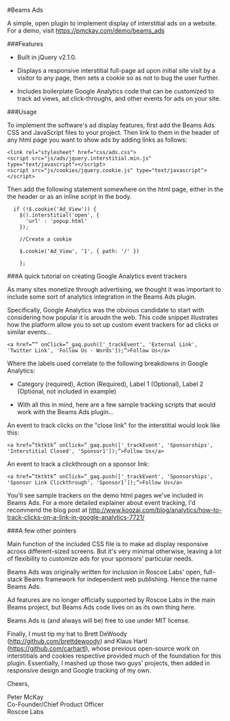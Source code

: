 #Beams Ads

A simple, open plugin to implement display of interstitial ads on a website. For a demo, visit https://pmckay.com/demo/beams_ads


###Features

- Built in jQuery v2.1.0.

- Displays a responsive interstitial full-page ad upon initial site visit by a visitor to any page, then sets a cookie so as not to bug the user further.

- Includes boilerplate Google Analytics code that can be customized to track ad views, ad click-throughs, and other events for ads on your site.

###Usage

To implement the software's ad display features, first add the Beams Ads CSS and JavaScript files to your project. Then link to them in the header of any html page you want to show ads by adding links as follows:

```
<link rel="stylesheet" href="css/ads.css">
<script src="js/ads/jquery.interstitial.min.js" type="text/javascript"></script>
<script src="js/cookies/jquery.cookie.js" type="text/javascript"></script>
```

Then add the following statement somewhere on the html page, either in the the header or as an inline script in the body.

```
  if (!$.cookie('Ad_View')) {
    $().interstitial('open', {
      'url' : 'popup.html'
    }); 

    //Create a cookie
    
    $.cookie('Ad_View', '1', { path: '/' })

    };
```


###A quick tutorial on creating Google Analytics event trackers 

As many sites monetize through advertising, we thought it was important to include some sort of analytics integration in the Beams Ads plugin. 

Specifically, Google Analytics was the obvious candidate to start with considering how popular it is aroudn the web. This code snippet illustrates how the platform allow you to set up custom event trackers for ad clicks or similar events... 

	<a href=”” onClick=”_gaq.push(['_trackEvent', 'External Link', 'Twitter Link', 'Follow Us - Words']);”>Follow Us</a>

Where the labels used correlate to the following breakdowns in Google Analytics:

- Category (required), Action (Required), Label 1 (Optional), Label 2 (Optional, not included in example)

- With all this in mind, here are a few sample tracking scripts that would work with the Beams Ads plugin...

An event to track clicks on the "close link" for the interstitial would look like this:

	<a href=”tktktk” onClick=”_gaq.push(['_trackEvent', 'Sponsorships', 'Interstitial Closed', 'Sponsor1']);”>Follow Us</a>

An event to track a clickthrough on a sponsor link:

	<a href=”tktktk” onClick=”_gaq.push(['_trackEvent', 'Sponsorships', 'Sponsor Link Clickthrough', 'Sponsor1']);”>Follow Us</a>

You'll see sample trackers on the demo html pages we've included in Beams Ads. For a more detailed explainer about event tracking, I'd recommend the blog post at http://www.koozai.com/blog/analytics/how-to-track-clicks-on-a-link-in-google-analytics-7721/

###A few other pointers

Main function of the included CSS file is to make ad display responsive across different-sized screens. But it's very minimal otherwise, leaving a lot of flexibility to customize ads for your sponsors' particular needs.

Beams Ads was originally written for inclusion in Roscoe Labs' open, full-stack Beams framework for independent web publishing. Hence the name Beams Ads. 

Ad features are no longer officially supported by Roscoe Labs in the main Beams project, but Beams Ads code lives on as its own thing here.

Beams Ads is (and always will be) free to use under MIT license.

Finally, I must tip my hat to Brett DeWoody (http://github.com/brettdewoody) and Klaus Hartl (https://github.com/carhartl), whose previous open-source work on interstitials and cookies respective provided much of the foundation for this plugin. Essentially, I mashed up those two guys' projects, then added in responsive design and Google tracking of my own.

Cheers,

Peter McKay   
Co-Founder/Chief Product Officer   
Roscoe Labs      
